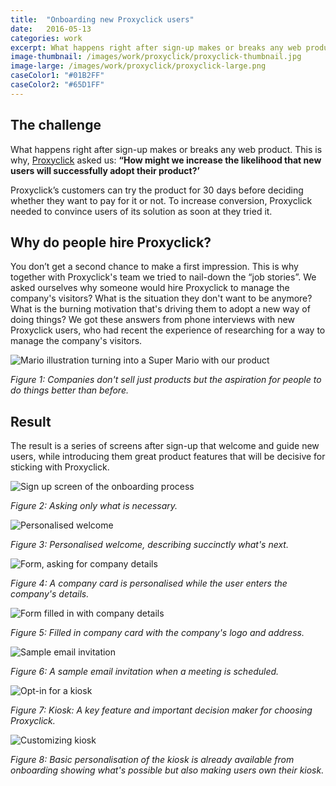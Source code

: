 ```yaml
---
title:  "Onboarding new Proxyclick users"
date:   2016-05-13
categories: work
excerpt: What happens right after sign-up makes or breaks any web product. This is why, Proxyclick asked us how might we increase the likelihood that new users will successfully adopt their product…
image-thumbnail: /images/work/proxyclick/proxyclick-thumbnail.jpg
image-large: /images/work/proxyclick/proxyclick-large.png
caseColor1: "#01B2FF"
caseColor2: "#65D1FF"
---
```


## The challenge
What happens right after sign-up makes or breaks any web product. This is why, [Proxyclick][1] asked us: **“How might we increase the likelihood that new users will successfully adopt their product?’**

Proxyclick’s customers can try the product for 30 days before deciding whether they want to pay for it or not. To increase conversion, Proxyclick needed to convince users of its solution as soon at they tried it.

## Why do people hire Proxyclick?

You don’t get a second chance to make a first impression. This is why together with Proxyclick's team we tried to nail-down the “job stories”. We asked ourselves why someone would hire Proxyclick to manage the company's visitors? What is the situation they don't want to be anymore? What is the burning motivation that's driving them to adopt a new way of doing things? We got these answers from  phone interviews with new Proxyclick users, who had recent the experience of researching for a way to manage the company's visitors.

![Mario illustration turning into a Super Mario with our product](/images/work/proxyclick/pxc-supermario.png)

*Figure 1: Companies don't sell just products but the aspiration for people to do things better than before.*

## Result
The result is a series of screens after sign-up that welcome and guide new users, while introducing them great product features that will be decisive for sticking with Proxyclick.

![Sign up screen of the onboarding process](/images/work/proxyclick/pxc-onboarding-signup.png)

*Figure 2: Asking only what is necessary.*

![Personalised welcome](/images/work/proxyclick/pxc-onboarding-0.png)

*Figure 3: Personalised welcome, describing succinctly what's next.*

![Form, asking for company details](/images/work/proxyclick/pxc-onboarding-1.png)

*Figure 4: A company card is personalised while the user enters the company's details.*

![Form filled in with company details](/images/work/proxyclick/pxc-onboarding-2.png)

*Figure 5: Filled in company card with the company's logo and address.*

![Sample email invitation](/images/work/proxyclick/pxc-onboarding-3.png)

*Figure 6: A sample email invitation when a meeting is scheduled.*

![Opt-in for a kiosk](/images/work/proxyclick/pxc-onboarding-4.png)

*Figure 7: Kiosk: A key feature and important decision maker for choosing Proxyclick.*

![Customizing kiosk](/images/work/proxyclick/pxc-onboarding-5.png)

*Figure 8: Basic personalisation of the kiosk is already available from onboarding showing what's possible but also making users own their kiosk.*

<!--  References -->
[1]: https://www.proxyclick.com/ "Proxyclick"
